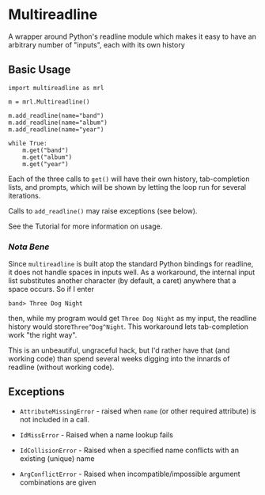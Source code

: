 Multireadline
=============

A wrapper around Python's readline module which makes it easy to have
an arbitrary number of "inputs", each with its own history


Basic Usage
-----------

```
import multireadline as mrl

m = mrl.Multireadline()

m.add_readline(name="band")
m.add_readline(name="album")
m.add_readline(name="year")

while True:
    m.get("band")
    m.get("album")
    m.get("year")
```

Each of the three calls to `get()` will have their own history,
tab-completion lists, and prompts, which will be shown by letting the
loop run for several iterations.

Calls to `add_readline()` may raise exceptions (see below).

See the Tutorial for more information on usage.

### _Nota Bene_

Since `multireadline` is built atop the standard Python bindings for
readline, it does not handle spaces in inputs well. As a workaround,
the internal input list substitutes another character (by default, a
caret) anywhere that a space occurs. So if I enter

`band> Three Dog Night`

then, while my program would get `Three Dog Night` as my input, the
readline history would store`Three^Dog^Night`. This workaround lets
tab-completion work "the right way".

This is an unbeautiful, ungraceful hack, but I'd rather have that (and
working code) than spend several weeks digging into the innards of
readline (without working code).

Exceptions
----------

* `AttributeMissingError` - raised when `name` (or other required
attribute) is not included in a call.

* `IdMissError` - Raised when a name lookup fails

* `IdCollisionError` - Raised when a specified name conflicts with an existing (unique) name

* `ArgConflictError` - Raised when incompatible/impossible argument combinations are given

